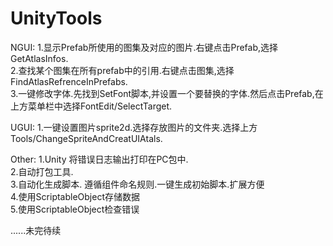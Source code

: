 # UnityTools

NGUI:
1.显示Prefab所使用的图集及对应的图片.右键点击Prefab,选择GetAtlasInfos.  
2.查找某个图集在所有prefab中的引用.右键点击图集,选择FindAtlasRefrenceInPrefabs.  
3.一键修改字体.先找到SetFont脚本,并设置一个要替换的字体.然后点击Prefab,在上方菜单栏中选择FontEdit/SelectTarget.  
  
UGUI:
1.一键设置图片sprite2d.选择存放图片的文件夹.选择上方Tools/ChangeSpriteAndCreatUIAtals.  

Other:
1.Unity 将错误日志输出打印在PC包中.  
2.自动打包工具.  
3.自动化生成脚本. 遵循组件命名规则.一键生成初始脚本.扩展方便  
4.使用ScriptableObject存储数据  
5.使用ScriptableObject检查错误  



......未完待续
